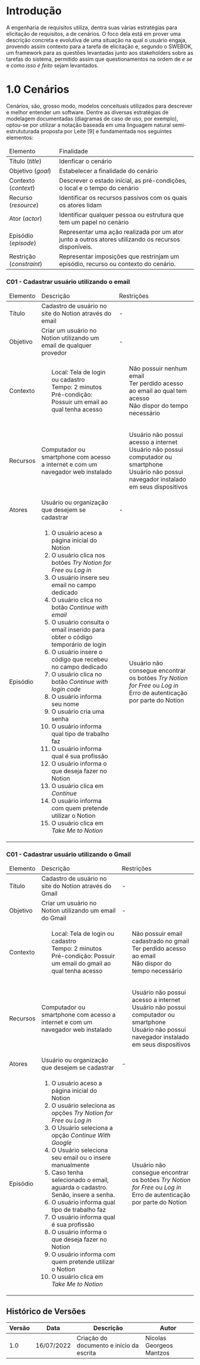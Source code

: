 # Introdução

A engenharia de requisitos utiliza, dentra suas várias estratégias para elicitação de requisitos, a de cenários. O foco dela 
está em prover uma descrição concreta e evolutiva de uma situação na qual o usuário engaja, provendo assim contexto para a tarefa de 
elicitação e, segundo o SWEBOK, um framework para as questões levantadas junto aos stakeholders sobre as tarefas do sistema, permitido 
assim que questionamentos na ordem de <i>e se</i> e <i>como isso é feito</i> sejam levantados.

# 1.0 Cenários

Cenários, são, grosso modo, modelos conceituais utilizados para descrever e melhor entender um software. Dentre as diversas 
estratégias de modelagem documentadas (diagramas de caso de uso, por exemplo), optou-se por utilizar a notação baseada em uma linguagem natural semi-estrututurada proposta
por Leite [9] e fundamentada nos seguintes elementos:

<table>
    <thead>
        <tr>
            <td>Elemento</td>
            <td>Finalidade</td>
        </tr>
    </thead>
    <tbody>
        <tr>
            <td>Título (<i>title</i>)</td>
            <td>Idenficar o cenário</td>
        </tr>
        <tr>
            <td>Objetivo (<i>goal</i>)</td>
            <td>Estabelecer a finalidade do cenário</td>
        </tr>
        <tr>
            <td>Contexto (<i>context</i>)</td>
            <td>Descrever o estado inicial, as pré-condições, o local e o tempo do cenário</td>
        </tr>
        <tr>
            <td>Recurso (<i>resource</i>)</td>
            <td>Identificar os recursos passivos com os quais os atores lidam</td>
        </tr>
        <tr>
            <td>Ator (<i>actor</i>)</td>
            <td>Identificar qualquer pessoa ou estrutura que tem um papel no cenário</td>
        </tr>
        <tr>
            <td>Episódio (<i>episode</i>)</td>
            <td>
                Representar uma ação realizada por um ator junto a outros atores utilizando os 
                recursos disponíveis.
            </td>
        </tr>
        <tr>
            <td>Restrição (<i>constraint</i>)</td>
            <td>
                Representar imposições que restrinjam um episódio, recurso ou contexto do cenário.
            </td>
        </tr>
    </tbody>
</table>

### C01 - Cadastrar usuário utilizando o email

<table>
    <thead>
        <tr>
            <td>Elemento</td>
            <td>Descrição</td>
            <td>Restrições</td>
        </tr>
    </thead>
    <tbody>
        <tr>
            <td>Título</td>
            <td>Cadastro de usuário no site do Notion através do email</td>
            <td>-</td>
        </tr>
        <tr>
            <td>Objetivo</td>
            <td>Criar um usuário no Notion utilizando um email de qualquer provedor</td>
            <td>-</td>
        </tr>
        <tr>
            <td>Contexto</td>
            <td>
                <ul style="list-style: none">
                    <li>Local: Tela de login ou cadastro</li>
                    <li>Tempo: 2 minutos</li>
                    <li>Pré-condição: Possuir um email ao qual tenha acesso</li>
                </ul>
            </td>
            <td>
                <ul style="list-style: none">
                    <li>Não possuir nenhum email</li>
                    <li>Ter perdido acesso ao email ao qual tem acesso</li>
                    <li>Não dispor do tempo necessário</li>
                </ul>
            </td>
        </tr>
        <tr>
            <td>Recursos</td>
            <td>Computador ou smartphone com acesso a internet e com um navegador web instalado</td>
            <td>
                <ul style="list-style: none">
                    <li>Usuário não possui acesso a internet</li>
                    <li>Usuário não possui computador ou smartphone</li>
                    <li>Usuário não possui navegador instalado em seus dispositivos</li>
                </ul>
            </td>
        </tr>
        <tr>
            <td>Atores</td>
            <td>Usuário ou organização que desejem se cadastrar</td>
            <td>
              -
            </td>
        </tr>
        <tr>
            <td>Episódio</td>
            <td>
                <ol>
                    <li>O usuário aceso a página inicial do Notion</li>
                    <li>O usuário clica nos botões <i>Try Notion for Free</i> ou <i>Log in</i></li>
                    <li>O usuário insere seu email no campo dedicado</li>
                    <li>O usuário clica no botão <i>Continue with email</i></li>
                    <li>O usuário consulta o email inserido para  obter o código temporário de login</li>
                    <li>O usuário insere o código que recebeu no campo dedicado</li>
                    <li>O usuário clica no botão <i>Continue with login code</i></li>
                    <li>O usuário informa seu nome</li>
                    <li>O usuário cria uma senha </li>
                    <li>O usuário informa qual tipo de trabalho faz</li>
                    <li>O usuário informa qual é sua profissão</li>
                    <li>O usuário informa o que deseja fazer no Notion</li>
                    <li>O usuário clica em <i>Continue</i></li>
                    <li>O usuário informa com quem pretende utilizar o Notion</li>
                    <li>O usuário clica em <i>Take Me to Notion</i></li>
                </ol>
            </td>
            <td>
                <ul style="list-style: none">
                    <li>Usuário não consegue encontrar os botões <i>Try Notion for Free</i> ou <i>Log in</i></li>
                    <li>Erro de autenticação por parte do Notion</li>
                </ul>
            </td>
        </tr>
    </tbody>
</table>

### C01 - Cadastrar usuário utilizando o Gmail

<table>
    <thead>
        <tr>
            <td>Elemento</td>
            <td>Descrição</td>
            <td>Restrições</td>
        </tr>
    </thead>
    <tbody>
        <tr>
            <td>Título</td>
            <td>Cadastro de usuário no site do Notion através do Gmail</td>
            <td>-</td>
        </tr>
        <tr>
            <td>Objetivo</td>
            <td>Criar um usuário no Notion utilizando um email do Gmail</td>
            <td>-</td>
        </tr>
        <tr>
            <td>Contexto</td>
            <td>
                <ul style="list-style: none">
                    <li>Local: Tela de login ou cadastro</li>
                    <li>Tempo: 2 minutos</li>
                    <li>Pré-condição: Possuir um email do gmail ao qual tenha acesso</li>
                </ul>
            </td>
            <td>
                <ul style="list-style: none">
                    <li>Não possuir email cadastrado no gmail</li>
                    <li>Ter perdido acesso ao email</li>
                    <li>Não dispor do tempo necessário</li>
                </ul>
            </td>
        </tr>
        <tr>
            <td>Recursos</td>
            <td>Computador ou smartphone com acesso a internet e com um navegador web instalado</td>
            <td>
                <ul style="list-style: none">
                    <li>Usuário não possui acesso a internet</li>
                    <li>Usuário não possui computador ou smartphone</li>
                    <li>Usuário não possui navegador instalado em seus dispositivos</li>
                </ul>
            </td>
        </tr>
        <tr>
            <td>Atores</td>
            <td>Usuário ou organização que desejem se cadastrar</td>
            <td>
              -
            </td>
        </tr>
        <tr>
            <td>Episódio</td>
            <td>
                <ol>
                    <li>O usuário aceso a página inicial do Notion</li>
                    <li>O usuário seleciona as opções <i>Try Notion for Free</i> ou <i>Log in</i></li>
                    <li>O Usuário seleciona a opção <i>Continue With Google</i></li>
                    <li>O Usuário seleciona seu email ou o insere manualmente</li>
                    <li>Caso tenha selecionado o email, aguarda o cadastro. Senão, insere a senha.</li>
                    <li>O usuário informa qual tipo de trabalho faz</li>
                    <li>O usuário informa qual é sua profissão</li>
                    <li>O usuário informa o que deseja fazer no Notion</li>
                    <li>O usuário informa com quem pretende utilizar o Notion</li>
                    <li>O usuário clica em <i>Take Me to Notion</i></li>
                </ol>
            </td>
            <td>
                <ul style="list-style: none">
                    <li>Usuário não consegue encontrar os botões <i>Try Notion for Free</i> ou <i>Log in</i></li>
                    <li>Erro de autenticação por parte do Notion</li>
                </ul>
            </td>
        </tr>
    </tbody>
</table>

## Histórico de Versões

| Versão | Data       | Descrição                  | Autor             |
| ------ | ---------- | -------------------------- | ----------------- |
|   1.0     |  16/07/2022  | Criação do documento e início da escrita | Nícolas Georgeos Mantzos |
